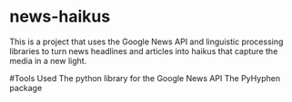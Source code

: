 # news-haikus
This is a project that uses the Google News API and linguistic processing libraries
to turn news headlines and articles into haikus that capture the media in a new light.

#Tools Used
The python library for the Google News API
The PyHyphen package
